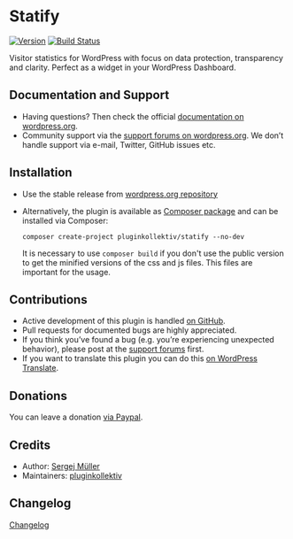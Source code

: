 # Statify

[![Version](https://img.shields.io/packagist/v/pluginkollektiv/statify.svg)](https://packagist.org/packages/pluginkollektiv/statify)
[![Build Status](https://travis-ci.org/pluginkollektiv/statify.svg?branch=travis-support-with-code-style-checks)](https://travis-ci.org/pluginkollektiv/statify)

Visitor statistics for WordPress with focus on data protection, transparency and clarity. Perfect as a widget in your WordPress Dashboard.

## Documentation and Support
* Having questions? Then check the official [documentation on wordpress.org](https://wordpress.org/plugins/statify/).
* Community support via the [support forums on wordpress.org](https://wordpress.org/support/plugin/statify).
    We don’t handle support via e-mail, Twitter, GitHub issues etc.

## Installation
* Use the stable release from [wordpress.org repository](https://wordpress.org/plugins/statify/)
* Alternatively, the plugin is available as [Composer package](https://packagist.org/packages/pluginkollektiv/statify) and can be installed via Composer:

    `composer create-project pluginkollektiv/statify --no-dev`

  It is necessary to use `composer build` if you don't use the public version to get the minified versions of the css and js files. This files are important for the usage.

## Contributions
* Active development of this plugin is handled [on GitHub](https://github.com/pluginkollektiv/statify).
* Pull requests for documented bugs are highly appreciated.
* If you think you’ve found a bug (e.g. you’re experiencing unexpected behavior), please post at the [support forums](https://wordpress.org/support/plugin/statify) first.
* If you want to translate this plugin you can do this [on WordPress Translate](https://translate.wordpress.org/projects/wp-plugins/statify).

## Donations
You can leave a donation 
[via Paypal](https://www.paypal.com/cgi-bin/webscr?cmd=_donations&business=TD4AMD2D8EMZW).

## Credits
* Author: [Sergej Müller](https://sergejmueller.github.io/)
* Maintainers: [pluginkollektiv](https://pluginkollektiv.org/)

## Changelog
[Changelog](CHANGELOG.md)
